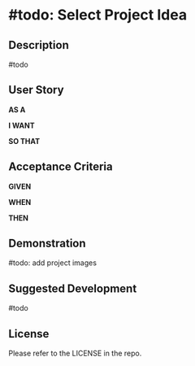 # #todo: Select Project Idea

## Description

#todo

## User Story

**AS A** 

**I WANT** 

**SO THAT** 

## Acceptance Criteria

**GIVEN** 

**WHEN** 

**THEN** 

## Demonstration

#todo: add project images

## Suggested Development

#todo

## License

Please refer to the LICENSE in the repo.
